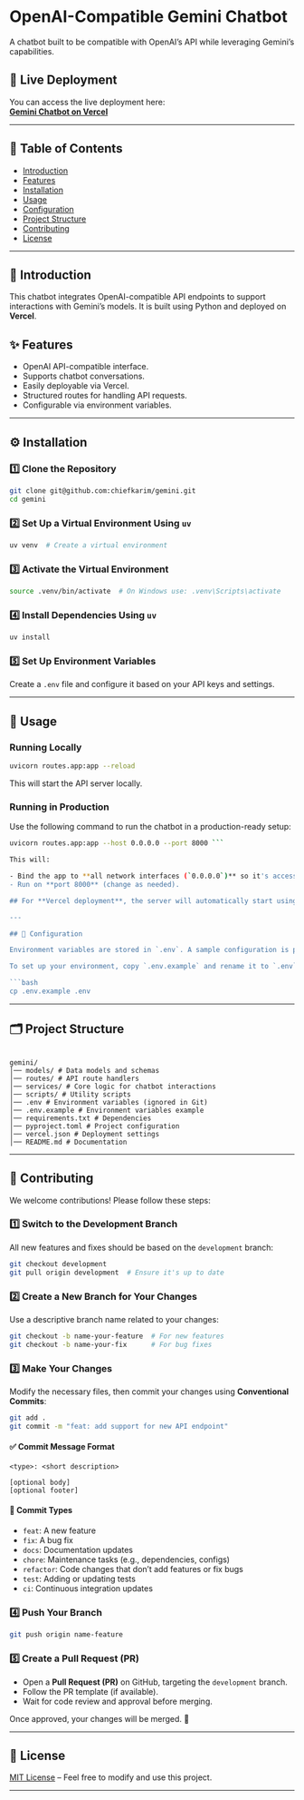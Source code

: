 # OpenAI-Compatible Gemini Chatbot

A chatbot built to be compatible with OpenAI’s API while leveraging Gemini’s capabilities.

## 🚀 Live Deployment

You can access the live deployment here:  
[**Gemini Chatbot on Vercel**](https://gemini-chiefkarim-chiefkarims-projects.vercel.app/docs)

---

## 📖 Table of Contents

- [Introduction](#-introduction)
- [Features](#-features)
- [Installation](#-installation)
- [Usage](#-usage)
- [Configuration](#-configuration)
- [Project Structure](#-project-structure)
- [Contributing](#-contributing)
- [License](#-license)

---

## 🌟 Introduction

This chatbot integrates OpenAI-compatible API endpoints to support interactions with Gemini’s models. It is built using Python and deployed on **Vercel**.

## ✨ Features

- OpenAI API-compatible interface.
- Supports chatbot conversations.
- Easily deployable via Vercel.
- Structured routes for handling API requests.
- Configurable via environment variables.

---

## ⚙️ Installation

### 1️⃣ Clone the Repository

```bash
git clone git@github.com:chiefkarim/gemini.git
cd gemini
```

### 2️⃣ Set Up a Virtual Environment Using `uv`

```bash
uv venv  # Create a virtual environment
```

### 3️⃣ Activate the Virtual Environment

```bash
source .venv/bin/activate  # On Windows use: .venv\Scripts\activate
```

### 4️⃣ Install Dependencies Using `uv`

```bash
uv install
```

### 5️⃣ Set Up Environment Variables

Create a `.env` file and configure it based on your API keys and settings.

---

## 🚀 Usage

### Running Locally

```bash
uvicorn routes.app:app --reload
```

This will start the API server locally.

### Running in Production

Use the following command to run the chatbot in a production-ready setup:

````bash
uvicorn routes.app:app --host 0.0.0.0 --port 8000 ```

This will:

- Bind the app to **all network interfaces (`0.0.0.0`)** so it's accessible externally.
- Run on **port 8000** (change as needed).

## For **Vercel deployment**, the server will automatically start using the configurations defined in `vercel.json`

---

## 🔧 Configuration

Environment variables are stored in `.env`. A sample configuration is provided in `.env.example`.

To set up your environment, copy `.env.example` and rename it to `.env`:

```bash
cp .env.example .env
````

---

## 🗂️ Project Structure

```

gemini/
│── models/ # Data models and schemas
│── routes/ # API route handlers
│── services/ # Core logic for chatbot interactions
│── scripts/ # Utility scripts
│── .env # Environment variables (ignored in Git)
│── .env.example # Environment variables example
│── requirements.txt # Dependencies
│── pyproject.toml # Project configuration
│── vercel.json # Deployment settings
│── README.md # Documentation

```

---

## 🤝 Contributing

We welcome contributions! Please follow these steps:

### 1️⃣ Switch to the Development Branch

All new features and fixes should be based on the `development` branch:

```bash
git checkout development
git pull origin development  # Ensure it's up to date
```

### 2️⃣ Create a New Branch for Your Changes

Use a descriptive branch name related to your changes:

```bash
git checkout -b name-your-feature  # For new features
git checkout -b name-your-fix      # For bug fixes
```

### 3️⃣ Make Your Changes

Modify the necessary files, then commit your changes using **Conventional Commits**:

```bash
git add .
git commit -m "feat: add support for new API endpoint"
```

#### ✅ **Commit Message Format**

```
<type>: <short description>

[optional body]
[optional footer]
```

#### 📝 **Commit Types**

- `feat`: A new feature
- `fix`: A bug fix
- `docs`: Documentation updates
- `chore`: Maintenance tasks (e.g., dependencies, configs)
- `refactor`: Code changes that don’t add features or fix bugs
- `test`: Adding or updating tests
- `ci`: Continuous integration updates

### 4️⃣ Push Your Branch

```bash
git push origin name-feature
```

### 5️⃣ Create a Pull Request (PR)

- Open a **Pull Request (PR)** on GitHub, targeting the `development` branch.
- Follow the PR template (if available).
- Wait for code review and approval before merging.

Once approved, your changes will be merged. 🎉

---

## 📜 License

[MIT License](LICENSE) – Feel free to modify and use this project.

---
